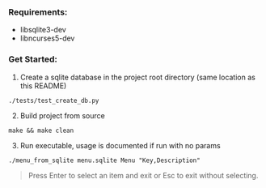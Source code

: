 ### Requirements:
- libsqlite3-dev
- libncurses5-dev

### Get Started:
1. Create a sqlite database in the project root directory (same location as this README)
```
./tests/test_create_db.py
```
2. Build project from source
```
make && make clean
```
3. Run executable, usage is documented if run with no params
```
./menu_from_sqlite menu.sqlite Menu "Key,Description"
```
>Press Enter to select an item and exit or Esc to exit without selecting.
